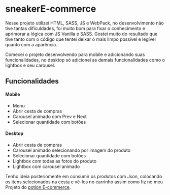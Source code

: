 # sneakerE-commerce

Nesse projeto utilizei HTML, SASS, JS e WebPack, no desenvolvimento não tive tantas dificuldades, foi muito bom para fixar o conhecimento e aprimorar a lógica com JS Vanilla e SASS.
Gostei muito do resultado que tive tanto com o código que tentei deixar o mais limpo possível e legível quanto com a aparência.

Comecei o projeto desenvolvendo para mobile e adicionando suas funcionalidades, no desktop só adicionei as demais funcionalidades como o lightbox e seu carousel.

## Funcionalidades
#### Mobile
- Menu
- Abrir cesta de compras
- Carousel animado com Prev e Next
- Selecionar quantidade com botões

#### Desktop
- Abrir cesta de compras
- Carousel animado selecionando por imagem do produto
- Selecionar quantidade com botões
- Lightbox com todas as fotos do produto
- Lightbox com carousel animado 

Tenho ideia posteriomente em consumir os produtos com Json, colocando os itens selecionados na cesta e vê-los no carrinho assim como fiz no meu Projeto do [potion E-commerce](https://anderecc.github.io/potionE-commerce/).
